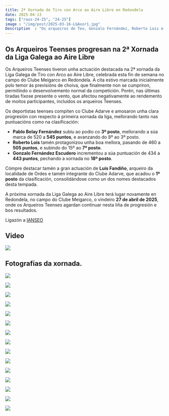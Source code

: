 ```yaml
---
title: 2ª Xornada de Tiro con Arco ao Aire Libre en Redondela
date: 2025-04-13
tags: ["raus-24-25", "24-25"]
image : "/img/post/2025-03-16-LGAxor1.jpg"  
Description  : "Os arqueiros de Teo, Gonzalo Fernández, Roberto Lois e Pablo Belay, participaron na 2ª xornada de tiro con arco ao aire libre en Redondela o 13 de abril de 2025."
---
```


## Os Arqueiros Teenses progresan na 2ª Xornada da Liga Galega ao Aire Libre

Os Arqueiros Teenses tiveron unha actuación destacada na 2ª xornada da Liga Galega de Tiro con Arco ao Aire Libre, celebrada esta fin de semana no campo do Clube Meigarco en Redondela. A cita estivo marcada inicialmente polo temor ás previsións de choiva, que finalmente non se cumpriron, permitindo o desenvolvemento normal da competición. Porén, nas últimas tiradas fíxose presente o vento, que afectou negativamente ao rendemento de moitos participantes, incluídos os arqueiros Teenses.

Os deportistas teenses  compiten co Clube Adarve e amosaron unha clara progresión con respecto á primeira xornada da liga, mellorando tanto nas puntuacións como na clasificación:

- **Pablo Belay Fernández** subiu ao podio co **3º posto**, mellorando a súa marca de 520 a **545 puntos**, e avanzando do 8º ao 3º posto.  
- **Roberto Lois** tamén protagonizou unha boa mellora, pasando de 460 a **505 puntos**, e subindo do 15º ao **7º posto**.  
- **Gonzalo Fernández Escudero** incrementou a súa puntuación de 434 a **443 puntos**, pechando a xornada no **18º posto**.

Cómpre destacar tamén a gran actuación de **Luis Fandiño**, arqueiro da localidade de Ordes e tamén integrante do Clube Adarve, que acadou o **1º posto** da clasificación, consolidándose como un dos nomes destacados desta tempada.

A próxima xornada da Liga Galega ao Aire Libre terá lugar novamente en Redondela, no campo do Clube Meigarco, o vindeiro **27 de abril de 2025**, onde os Arqueiros Teenses agardan continuar nesta liña de progresión e bos resultados.





Ligazón a [IANSEO](https://www.ianseo.net/Details.php?toid=21483)

## Video 
![](https://youtu.be/ObmsBS9Rnx4)

## Fotografías da xornada.

![](../2025-03-16-LGA-xor1/01.jpg)

![](../2025-03-16-LGA-xor1/02_logo.jpg)

![](../2025-03-16-LGA-xor1/03_logo.jpg)

![](../2025-03-16-LGA-xor1/04_logo.jpg)

![](../2025-03-16-LGA-xor1/05_logo.jpg)

![](../2025-03-16-LGA-xor1/07_logo.jpg)

![](../2025-03-16-LGA-xor1/08_logo.jpg)

![](../2025-03-16-LGA-xor1/09_logo.jpg)


![](../2025-03-16-LGA-xor1/10_logo.jpg)

![](../2025-03-16-LGA-xor1/11_logo.jpg)

![](../2025-03-16-LGA-xor1/12_logo.jpg)


![](../2025-03-16-LGA-xor1/13_logo.jpg)

![](../2025-03-16-LGA-xor1/14_logo.jpg)

![](../2025-03-16-LGA-xor1/15_logo.jpg)

![](../2025-03-16-LGA-xor1/16_logo.jpg)


